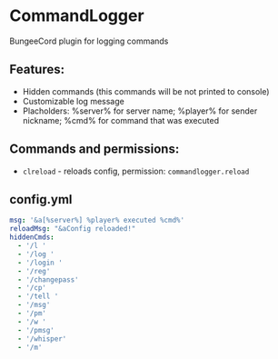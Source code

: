 # CommandLogger
BungeeCord plugin for logging commands
## Features:
- Hidden commands (this commands will be not printed to console)
- Customizable log message
- Placholders: %server% for server name; %player% for sender nickname; %cmd% for command that was executed
## Commands and permissions:
- `clreload` - reloads config, permission: `commandlogger.reload`
## config.yml
```yaml
msg: '&a[%server%] %player% executed %cmd%'
reloadMsg: "&aConfig reloaded!"
hiddenCmds:
  - '/l '
  - '/log '
  - '/login '
  - '/reg'
  - '/changepass'
  - '/cp'
  - '/tell '
  - '/msg'
  - '/pm'
  - '/w '
  - '/pmsg'
  - '/whisper'
  - '/m'
```
